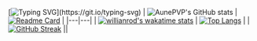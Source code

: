 [![Typing SVG](https://readme-typing-svg.herokuapp.com?size=22&color=F7F7F7&center=true&lines=PHP+isn't+dead.)](https://git.io/typing-svg)
| ![AunePVP's GitHub stats](https://github-readme-stats.vercel.app/api?username=AunePVP&show_icons=true&hide=issues,prs&count_private=true&theme=dark&bg_color=000000) | [![Readme Card](https://github-readme-stats.vercel.app/api/pin/?username=AunePVP&repo=Game-Server-Query-and-Control-Center&theme=dark&bg_color=000000)](https://github.com/AunePVP/Game-Server-Query-and-Control-Center) |
|---|---|
| [![willianrod's wakatime stats](https://github-readme-stats.vercel.app/api/wakatime?username=AunePVP&theme=dark&bg_color=000000)](https://github.com/AunePVP)  | [![Top Langs](https://github-readme-stats.vercel.app/api/top-langs/?username=AunePVP&layout=compact&theme=dark&bg_color=000000&langs_count=4)](https://github.com/AunePVP) |
| [![GitHub Streak](http://github-readme-streak-stats.herokuapp.com?user=AunePVP&theme=highcontrast&date_format=j%20M%5B%20Y%5D)](https://git.io/streak-stats) ||
